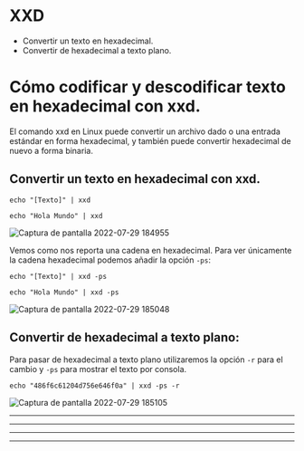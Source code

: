 # XXD

* <a href="#item1" style="text-decoration:none">Convertir un texto en hexadecimal.</a>
* <a href="#item2" style="text-decoration:none">Convertir de hexadecimal a texto plano.</a>


# Cómo codificar y descodificar texto en hexadecimal con xxd.

El comando xxd en Linux puede convertir un archivo dado o una entrada estándar en forma hexadecimal, y también puede convertir
hexadecimal de nuevo a forma binaria.

<a name="item1"></a>
## Convertir un texto en hexadecimal con xxd.

    echo "[Texto]" | xxd

    echo "Hola Mundo" | xxd
    
![Captura de pantalla 2022-07-29 184955](https://user-images.githubusercontent.com/103068924/181807685-861a5bd8-9f82-411e-9be0-865c57a84fcf.png)
      
Vemos como nos reporta una cadena en hexadecimal. Para ver únicamente la cadena hexadecimal podemos añadir la opción `-ps`:

    echo "[Texto]" | xxd -ps

    echo "Hola Mundo" | xxd -ps
    
![Captura de pantalla 2022-07-29 185048](https://user-images.githubusercontent.com/103068924/181807753-d1370d41-9bec-4a2d-aca3-b3d4d0a3bd59.png) 

<a name="item2"></a>
## Convertir de hexadecimal a texto plano:

Para pasar de hexadecimal a texto plano utilizaremos la opción `-r` para el cambio y `-ps` para mostrar el texto por consola.

    echo "486f6c61204d756e646f0a" | xxd -ps -r

![Captura de pantalla 2022-07-29 185105](https://user-images.githubusercontent.com/103068924/181807787-f9b4db41-ad04-4cd1-b395-256e2ec819cb.png)



---
---
  
    
<html lang="en">
<head>
  
</head>
<body>

<script src="https://utteranc.es/client.js"
    repo="F1r0x/gestion-comentarios"
    issue-term="pathname"
    theme="github-light"
    crossorigin="anonymous"
    async>
</script>
          
    
  </body>
</html>
  
  
---
---
